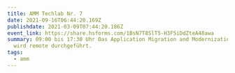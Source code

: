 ```yaml
---
title: AMM Techlab Nr. 7
date: 2021-09-16T06:44:20.169Z
publishdate: 2021-03-09T07:44:20.186Z
event_link: https://share.hsforms.com/1BsN7T8SlT5-H3F5iDdZteA48awa
summary: 09:00 bis 17:30 Uhr Das Application Migration and Modernization Techlab
  wird remote durchgeführt.
tags:
  - amm
---
```

